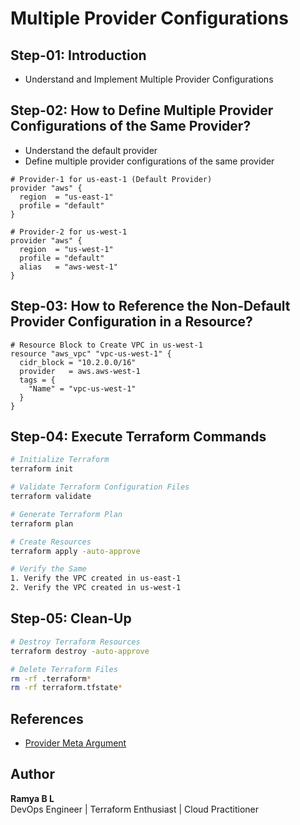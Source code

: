 # Multiple Provider Configurations

## Step-01: Introduction
- Understand and Implement Multiple Provider Configurations

## Step-02: How to Define Multiple Provider Configurations of the Same Provider?
- Understand the default provider
- Define multiple provider configurations of the same provider

```hcl
# Provider-1 for us-east-1 (Default Provider)
provider "aws" {
  region  = "us-east-1"
  profile = "default"
}

# Provider-2 for us-west-1
provider "aws" {
  region  = "us-west-1"
  profile = "default"
  alias   = "aws-west-1"
}
```

## Step-03: How to Reference the Non-Default Provider Configuration in a Resource?
```hcl
# Resource Block to Create VPC in us-west-1
resource "aws_vpc" "vpc-us-west-1" {
  cidr_block = "10.2.0.0/16"
  provider   = aws.aws-west-1
  tags = {
    "Name" = "vpc-us-west-1"
  }
}
```

## Step-04: Execute Terraform Commands
```sh
# Initialize Terraform
terraform init

# Validate Terraform Configuration Files
terraform validate

# Generate Terraform Plan
terraform plan

# Create Resources
terraform apply -auto-approve

# Verify the Same
1. Verify the VPC created in us-east-1
2. Verify the VPC created in us-west-1
```

## Step-05: Clean-Up
```sh
# Destroy Terraform Resources
terraform destroy -auto-approve

# Delete Terraform Files
rm -rf .terraform*
rm -rf terraform.tfstate*
```

## References
- [Provider Meta Argument](https://www.terraform.io/docs/configuration/meta-arguments/resource-provider.html)

## Author
**Ramya B L**  
DevOps Engineer | Terraform Enthusiast | Cloud Practitioner


